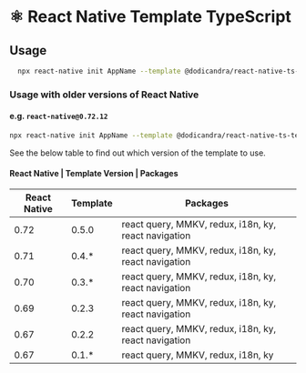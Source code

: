 # ⚛️ React Native Template TypeScript

## Usage

```sh
  npx react-native init AppName --template @dodicandra/react-native-ts-template
```

### Usage with older versions of React Native

#### e.g. `react-native@0.72.12`

```sh
npx react-native init AppName --template @dodicandra/react-native-ts-template@0.5.0
```

See the below table to find out which version of the template to use.

#### React Native | Template Version | Packages

| React Native | Template | Packages                                             |
| ------------ | -------- | ---------------------------------------------------- |
| 0.72         | 0.5.0   | react query, MMKV, redux, i18n, ky, react navigation |
| 0.71         | 0.4.\*   | react query, MMKV, redux, i18n, ky, react navigation |
| 0.70         | 0.3.\*   | react query, MMKV, redux, i18n, ky, react navigation |
| 0.69         | 0.2.3    | react query, MMKV, redux, i18n, ky, react navigation |
| 0.67         | 0.2.2    | react query, MMKV, redux, i18n, ky, react navigation |
| 0.67         | 0.1.\*   | react query, MMKV, redux, i18n, ky                   |
